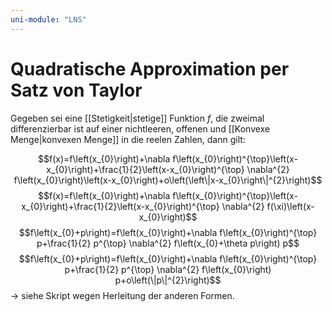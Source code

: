 ```yaml
---
uni-module: "LNS"
---
```


# Quadratische Approximation per Satz von Taylor

Gegeben sei eine [[Stetigkeit|stetige]] Funktion $f$, die zweimal differenzierbar ist auf einer nichtleeren, offenen und [[Konvexe Menge|konvexen Menge]] in die reelen Zahlen, dann gilt:

$$f(x)=f\left(x_{0}\right)+\nabla f\left(x_{0}\right)^{\top}\left(x-x_{0}\right)+\frac{1}{2}\left(x-x_{0}\right)^{\top} \nabla^{2} f\left(x_{0}\right)\left(x-x_{0}\right)+o\left(\left\|x-x_{0}\right\|^{2}\right)$$
$$f(x)=f\left(x_{0}\right)+\nabla f\left(x_{0}\right)^{\top}\left(x-x_{0}\right)+\frac{1}{2}\left(x-x_{0}\right)^{\top} \nabla^{2} f(\xi)\left(x-x_{0}\right)$$
$$f\left(x_{0}+p\right)=f\left(x_{0}\right)+\nabla f\left(x_{0}\right)^{\top} p+\frac{1}{2} p^{\top} \nabla^{2} f\left(x_{0}+\theta p\right) p$$
$$f\left(x_{0}+p\right)=f\left(x_{0}\right)+\nabla f\left(x_{0}\right)^{\top} p+\frac{1}{2} p^{\top} \nabla^{2} f\left(x_{0}\right) p+o\left(\|p\|^{2}\right)$$
→ siehe Skript wegen Herleitung der anderen Formen.
